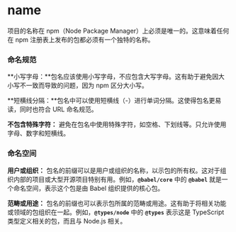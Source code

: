 # name

项目的名称在 npm（Node Package Manager）上必须是唯一的。这意味着任何在 npm 注册表上发布的包都必须有一个独特的名称。

### 命名规范

**小写字母：**包名应该使用小写字母，不应包含大写字母。这有助于避免因大小写不一致而导致的问题，因为 npm 区分大小写。

**短横线分隔：**包名中可以使用短横线（-）进行单词分隔。这使得包名更易读，同时也符合 URL 命名规范。

**不包含特殊字符：** 避免在包名中使用特殊字符，如空格、下划线等。只允许使用字母、数字和短横线。

### **命名空间**

**用户或组织：** 包名的前缀可以是用户或组织的名称，以示包的所有权。这对于组织内部的项目或大型开源项目特别有用。例如，**`@babel/core`** 中的 **`@babel`** 就是一个命名空间，表示这个包是由 Babel 组织提供的核心包。

**范畴或用途：** 包名的前缀也可以表示包所属的范畴或用途。这有助于将相关功能或领域的包组织在一起。例如，**`@types/node`** 中的 **`@types`** 表示这是 TypeScript 类型定义相关的包，而且与 Node.js 相关。